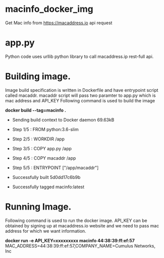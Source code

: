 # macinfo_docker_img
Get Mac info from https://macaddress.io api request

# app.py
Python code  uses urllib python library to call macaddress.ip rest-full api.

# Building image.
Image build specification is written in Dockerfile and have entrypoint script called macaddr.
macaddr script will pass two paramter to app.py which is mac address and API_KEY
Following command is used to build the image

**docker build --tag=macinfo .**
- Sending build context to Docker daemon  69.63kB

- Step 1/5 : FROM python:3.6-slim
- Step 2/5 : WORKDIR /app
- Step 3/5 : COPY app.py /app
- Step 4/5 : COPY macaddr /app
- Step 5/5 : ENTRYPOINT ["/app/macaddr"]
- Successfully built 5d0dd17c6b9b
- Successfully tagged macinfo:latest

# Running Image.

Following command is used to run the docker image. API_KEY can be obtained by signing up at macaddress.io website and we need to pass mac address for which we want information.

**docker run -e API_KEY=xxxxxxxxx macinfo 44:38:39:ff:ef:57**
MAC_ADDRESS=44:38:39:ff:ef:57,COMPANY_NAME=Cumulus Networks, Inc


